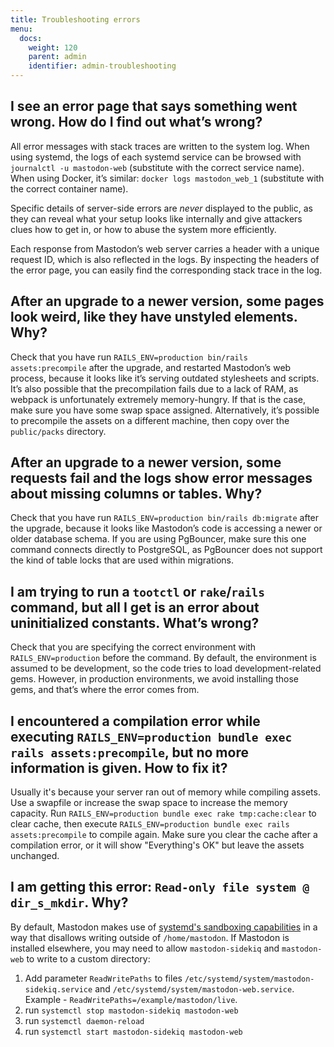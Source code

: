 ```yaml
---
title: Troubleshooting errors
menu:
  docs:
    weight: 120
    parent: admin
    identifier: admin-troubleshooting
---
```


## **I see an error page that says something went wrong. How do I find out what’s wrong?**

All error messages with stack traces are written to the system log. When using systemd, the logs of each systemd service can be browsed with `journalctl -u mastodon-web` (substitute with the correct service name). When using Docker, it’s similar: `docker logs mastodon_web_1` (substitute with the correct container name).

Specific details of server-side errors are _never_ displayed to the public, as they can reveal what your setup looks like internally and give attackers clues how to get in, or how to abuse the system more efficiently.

Each response from Mastodon’s web server carries a header with a unique request ID, which is also reflected in the logs. By inspecting the headers of the error page, you can easily find the corresponding stack trace in the log.

## **After an upgrade to a newer version, some pages look weird, like they have unstyled elements. Why?**

Check that you have run `RAILS_ENV=production bin/rails assets:precompile` after the upgrade, and restarted Mastodon’s web process, because it looks like it’s serving outdated stylesheets and scripts. It’s also possible that the precompilation fails due to a lack of RAM, as webpack is unfortunately extremely memory-hungry. If that is the case, make sure you have some swap space assigned. Alternatively, it’s possible to precompile the assets on a different machine, then copy over the `public/packs` directory.

## **After an upgrade to a newer version, some requests fail and the logs show error messages about missing columns or tables. Why?**

Check that you have run `RAILS_ENV=production bin/rails db:migrate` after the upgrade, because it looks like Mastodon’s code is accessing a newer or older database schema. If you are using PgBouncer, make sure this one command connects directly to PostgreSQL, as PgBouncer does not support the kind of table locks that are used within migrations.

## **I am trying to run a `tootctl` or `rake`/`rails` command, but all I get is an error about uninitialized constants. What’s wrong?**

Check that you are specifying the correct environment with `RAILS_ENV=production` before the command. By default, the environment is assumed to be development, so the code tries to load development-related gems. However, in production environments, we avoid installing those gems, and that’s where the error comes from.

## **I encountered a compilation error while executing `RAILS_ENV=production bundle exec rails assets:precompile`, but no more information is given. How to fix it?**

Usually it's because your server ran out of memory while compiling assets. Use a swapfile or increase the swap space to increase the memory capacity. Run `RAILS_ENV=production bundle exec rake tmp:cache:clear` to clear cache, then execute `RAILS_ENV=production bundle exec rails assets:precompile` to compile again. Make sure you clear the cache after a compilation error, or it will show "Everything's OK" but leave the assets unchanged.

## **I am getting this error: `Read-only file system @ dir_s_mkdir`. Why?**

By default, Mastodon makes use of [systemd's sandboxing capabilities](https://www.freedesktop.org/software/systemd/man/systemd.exec.html#Sandboxing) in a way that disallows writing outside of `/home/mastodon`. If Mastodon is installed elsewhere, you may need to allow `mastodon-sidekiq` and `mastodon-web` to write to a custom directory:
1. Add parameter `ReadWritePaths` to files `/etc/systemd/system/mastodon-sidekiq.service` and `/etc/systemd/system/mastodon-web.service`. Example - `ReadWritePaths=/example/mastodon/live`.
2. run `systemctl stop mastodon-sidekiq mastodon-web`
3. run `systemctl daemon-reload`
4. run `systemctl start mastodon-sidekiq mastodon-web`
